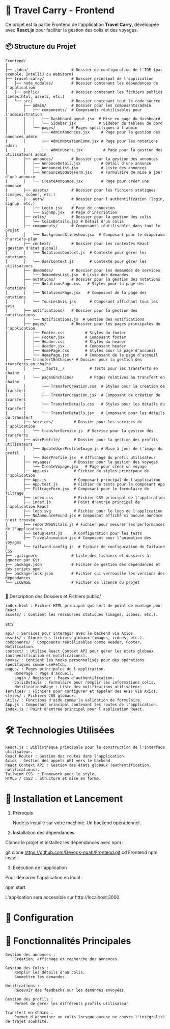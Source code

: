 # 🚀 Travel Carry - Frontend  
Ce projet est la partie Frontend de l'application **Travel Carry**, développée avec **React.js** pour faciliter la gestion des colis et des voyages.  

## 📦 **Structure du Projet**  

```
Frontend/
│
├── .idea/                   # Dossier de configuration de l'IDE (par exemple, IntelliJ ou WebStorm)
├── travel-carry/            # Dossier principal de l'application
│   ├── node_modules/        # Dossier contenant les dépendances de l'application
│   ├── public/              # Dossier contenant les fichiers publics (index.html, assets, etc.)
│   └── src/                 # Dossier contenant tout le code source
│       ├── admin/           # Dossier pour les composants/admin
│       │   ├── components/  # Composants réutilisables pour l'administration
│       │   │   ├── DashboardLayout.jsx  # Mise en page du dashboard
│       │   │   └── Sidebar.jsx          # Sidebar du tableau de bord
│       │   └── pages/       # Pages spécifiques à l'admin
│       │       ├── AdminAnnonces.jsx     # Page pour la gestion des annonces admin
│       │       ├── AdminNotationComm.jsx # Page pour les notations admin
│       │       └── AdminUsers.jsx         # Page pour la gestion des utilisateurs admin
│       ├── annonces/        # Dossier pour la gestion des annonces
│       │   ├── AnnonceDetail.jsx         # Détail d'une annonce
│       │   ├── AnnounceList.jsx          # Liste des annonces
│       │   ├── AnnounceUpdateForm.jsx    # Formulaire de mise à jour d'une annonce
│       │   └── CreateAnnounce.jsx        # Page pour créer une annonce
│       ├── assets/          # Dossier pour les fichiers statiques (images, icônes, etc.)
│       ├── auth/            # Dossier pour l'authentification (login, signup, etc.)
│       │   ├── Login.jsx    # Page de connexion
│       │   └── SignUp.jsx   # Page d'inscription
│       ├── colis/           # Dossier pour la gestion des colis
│       │   └── ColisDetails.jsx # Détail d'un colis
│       ├── components/      # Composants réutilisables dans tout le projet
│       │   └── BackgroundSlideshow.jsx  # Composant pour le diaporama d'arrière-plan
│       ├── context/         # Dossier pour les contextes React (gestion d'état global)
│       │   ├── NotationsContext.js  # Contexte pour gérer les notations
│       │   └── UserContext.js       # Contexte pour gérer les utilisateurs
│       ├── demandes/        # Dossier pour les demandes de services
│       │   └── DemandesList.jsx  # Liste des demandes
│       ├── notations/       # Dossier pour la gestion des notations
│       │   ├── NotationsPage.css   # Styles pour la page des notations
│       │   ├── NotationsPage.jsx   # Composant de la page des notations
│       │   └── TousLesAvis.jsx      # Composant affichant tous les avis
│       ├── notifications/   # Dossier pour la gestion des notifications
│       │   └── Notifications.js  # Gestion des notifications
│       ├── pages/           # Dossier pour les pages principales de l'application
│       │   ├── Footer.css         # Styles du footer
│       │   ├── Footer.jsx         # Composant footer
│       │   ├── Header.css         # Styles du header
│       │   ├── Header.jsx         # Composant header
│       │   ├── HomePage.css       # Styles pour la page d'accueil
│       │   └── HomePage.jsx       # Composant de la page d'accueil
│       ├── transfertEnChaine/ # Dossier pour la gestion des transferts en chaîne
│       │   ├── __tests__/           # Tests pour les transferts en chaîne
│       │   └── pagesEnchaine/       # Pages relatives au transfert en chaîne
│       │       ├── TransferCreation.css  # Styles pour la création de transfert
│       │       ├── TransferCreation.jsx  # Composant de création de transfert
│       │       ├── TransferDetails.css   # Styles pour les détails du transfert
│       │       └── TransferDetails.jsx   # Composant pour les détails du transfert
│       ├── services/         # Dossier pour les services de l'application
│       │   └── transferService.js  # Service pour la gestion des transferts
│       ├── userProfile/      # Dossier pour la gestion des profils utilisateurs
│       │   ├── UpdateUserProfileImage.js # Mise à jour de l'image du profil
│       │   └── UserProfile.jsx  # Affichage du profil utilisateur
│       ├── voyages/          # Dossier pour la gestion des voyages
│       │   └── CreateVoyage.jsx   # Page pour créer un voyage
│       ├── App.css           # Fichier de styles principaux de l'application
│       ├── App.js            # Composant principal de l'application
│       ├── App.test.js       # Fichier de tests pour le composant App
│       ├── FiltrageForm.jsx  # Composant pour le formulaire de filtrage
│       ├── index.css         # Fichier CSS principal de l'application
│       ├── index.js          # Point d'entrée principal de l'application React
│       ├── logo.svg          # Fichier pour le logo de l'application
│       ├── NoAnnounceFound.jsx # Composant affiché si aucune annonce n'est trouvée
│       ├── reportWebVitals.js # Fichier pour mesurer les performances de l'application
│       ├── setupTests.js     # Configuration pour les tests
│       ├── TravelAnimation.jsx # Composant pour l'animation des voyages
│       └── tailwind.config.js  # Fichier de configuration de Tailwind CSS
├── .gitignore               # Liste des fichiers et dossiers à ignorer par Git
├── package.json             # Fichier de gestion des dépendances et des scripts npm
├── package-lock.json        # Fichier qui verrouille les versions des dépendances
└── LICENSE                  # Fichier de licence du projet


```

📄 Description des Dossiers et Fichiers
public/

    index.html : Fichier HTML principal qui sert de point de montage pour React.
    assets/ : Contient les ressources statiques (images, icônes, etc.).

src/

    api/ : Services pour interagir avec le backend via Axios.
    assets/ : Stocke les fichiers globaux (images, icônes, etc.).
    components/ : Composants réutilisables comme Header, Footer, Notification.
    context/ : Utilise React Context API pour gérer les états globaux (authentification et notifications).
    hooks/ : Contient les hooks personnalisés pour des opérations spécifiques comme useFetch.
    pages/ : Pages principales de l'application.
        HomePage : Page d'accueil.
        Login / Register : Pages d'authentification.
        ColisDetails : Formulaire pour remplir les informations colis.
        NotificationsPage : Liste des notifications utilisateur.
    services/ : Fichiers pour configurer et appeler des APIs via Axios.
    styles/ : Fichiers CSS globaux.
    utils/ : Fonctions d'aide comme la validation de formulaire.
    App.js : Composant principal contenant les routes de l'application.
    index.js : Point d'entrée principal pour l'application React.

# 🛠️ Technologies Utilisées

    React.js : Bibliothèque principale pour la construction de l'interface utilisateur.
    React Router : Gestion des routes dans l'application.
    Axios : Gestion des appels API vers le backend.
    React Context API : Gestion des états globaux (authentification, notifications).
    Tailwind CSS  : Framework pour le style.
    HTML5 / CSS3 : Structure et mise en forme.

# 🚀 Installation et Lancement
1. Prérequis

    Node.js installé sur votre machine.
    Un backend opérationnel.

2. Installation des dépendances

Clonez le projet et installez les dépendances avec npm :

git clone https://github.com/Devops-noah/Frontend.git
cd Frontend
npm install

3. Exécution de l'application

Pour démarrer l'application en local :

npm start

L'application sera accessible sur http://localhost:3000.
# 🔧 Configuration


# 📢 Fonctionnalités Principales

    Gestion des annonces :
        Création, affichage et recherche des annonces.

    Gestion des Colis :
        Remplir les détails d'un colis.
        Soumettre les demandes.

    Notifications :
        Recevoir des feedbacks sur les demandes envoyées.

    Gestion des profils :
        Permet de gérer les différents profils utilisateur

    Transfert en chaîne :
        Permet d'achéminer un colis lorsque aucune ne couvre l'intégralité de trajet souhaité.


 


